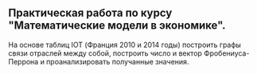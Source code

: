 ## Практическая работа по курсу "Математические модели в экономике".
На основе таблиц IOT (Франция 2010 и 2014 годы) построить графы связи отраслей между собой, построить число и вектор Фробениуса-Перрона и проанализировать получанные значения.
